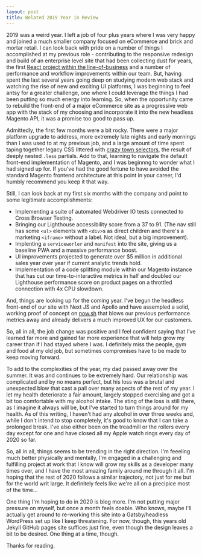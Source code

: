 ```yaml
---
layout: post
title: Belated 2019 Year in Review
---
```


2019 was a weird year. I left a job of four plus years where I was very happy and joined a much smaller company focused on eCommerce and brick and mortar retail. I can look back with pride on a number of things I accomplished at my previous role - contributing to the responsive redesign and build of an enterprise level site that had been collecting dust for years, the first [React project within the line-of-business](https://www.wellsfargoadvisors.com/planning/ira-potential/index.htm) and a number of performance and workflow improvements within our team. But, having spent the last several years going deep on studying modern web stack and watching the rise of new and exciting UI platforms, I was beginning to feel antsy for a greater challenge, one where I could leverage the things I had been putting so much energy into learning. So, when the opportunity came to rebuild the front-end of a major eCommerce site as a progressive web app with the stack of my choosing and incorporate it into the new headless Magento API, it was a promise too good to pass up.

Admittedly, the first few months were a bit rocky. There were a major platform upgrade to address, more extremely late nights and early mornings than I was used to at my previous job, and a large amount of time spent taping together legacy CSS littered with [crazy town selectors](https://css-tricks.com/crazy-town-selectors/), the result of deeply nested `.less` partials. Add to that, learning to navigate the default front-end implementation of Magento, and I was beginnng to wonder what I had signed up for. If you've had the good fortune to have avoided the standard Magento frontend architecture at this point in your career, I'd humbly recommend you keep it that way.

Still, I can look back at my first six months with the company and point to some legitimate accomplishments:

- Implementing a suite of automated Webdriver IO tests connected to Cross Browser Testing.
- Bringing our Lighthouse accessibility score from a 37 to 91. (The nav still has some `<ul>` elements with `<div>`s as direct children and there's a marketing `<iframe>` without a label. Not ideal, but a big improvement).
- Implenting a `serviceworler` and `manifest` into the site, giving us a baseline PWA and a massive performance boost.
- UI improvements projected to generate over \$5 million in additional sales year over year if current analytic trends hold.
- Implementation of a code splitting module within our Magento instance that has cut our time-to-interactive metrics in half and doubled our Lighthouse performance score on product pages on a throttled connection with 4x CPU slowdown.

And, things are looking up for the coming year. I've begun the headless front-end of our site with Next JS and Apollo and have assempled a solid, working proof of concept on [now.sh](https://now.sh) that blows our previous performance metrics away and already delivers a much improved UX for our customers.

So, all in all, the job change was positive and I feel confident saying that I've learned far more and gained far more experience that will help grow my career than if I had stayed where I was. I definitely miss the people, gym and food at my old job, but sometimes compromises have to be made to keep moving forward.

To add to the complexities of the year, my dad passed away over the summer. It was and continues to be extremely hard. Our relationship was complicated and by no means perfect, but his loss was a brutal and unexpected blow that cast a pall over many aspects of the rest of my year. I let my health deteriorate a fair amount, largely stopped exercising and got a bit too comfortable with my alcohol intake. The sting of the loss is still there, as I imagine it always will be, but I've started to turn things around for my health. As of this writing, I haven't had any alcohol in over three weeks and, while I don't intend to stop completely, it's good to know that I can take a prolonged break. I've also either been on the treadmill or the rollers every day except for one and have closed all my Apple watch rings every day of 2020 so far.

So, all in all, things seems to be trending in the right direction. I'm feeeling much better physically and mentally, I'm engaged in a challenging and fulfilling project at work that I know will grow my skills as a developer many times over, and I have the most amazing family around me through it all. I'm hoping that the rest of 2020 follows a similar trajectory, not just for me but for the world writ large. It definitely feels like we're all on a precipice most of the time...

One thing I'm hoping to do in 2020 is blog more. I'm not putting major pressure on myself, but once a month feels doable. Who knows, maybe I'll actually get around to re-working this site into a Gatsby/headless WordPress set up like I keep threatening. For now, though, this years old Jekyll GitHub pages site suffices just fine, even though the design leaves a bit to be desired. One thing at a time, though.

Thanks for reading.
